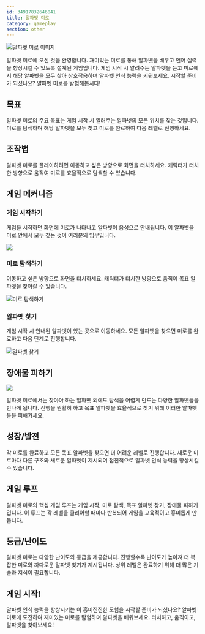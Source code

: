 ```yaml
---
id: 34917832646041
title: 알파벳 미로
category: gameplay
section: other
---
```

![알파벳 미로 이미지](https://help.studycat.com/hc/article_attachments/34917832623897)

알파벳 미로에 오신 것을 환영합니다. 재미있는 미로를 통해 알파벳을 배우고 언어 실력을 향상시킬 수 있도록 설계된 게임입니다. 게임 시작 시 알려주는 알파벳을 듣고 미로에서 해당 알파벳을 모두 찾아 상호작용하며 알파벳 인식 능력을 키워보세요. 시작할 준비가 되셨나요? 알파벳 미로를 탐험해봅시다!

## 목표

알파벳 미로의 주요 목표는 게임 시작 시 알려주는 알파벳의 모든 위치를 찾는 것입니다. 미로를 탐색하며 해당 알파벳을 모두 찾고 미로를 완료하여 다음 레벨로 진행하세요.

## 조작법

알파벳 미로를 플레이하려면 이동하고 싶은 방향으로 화면을 터치하세요. 캐릭터가 터치한 방향으로 움직여 미로를 효율적으로 탐색할 수 있습니다.

## 게임 메커니즘

### 게임 시작하기

게임을 시작하면 화면에 미로가 나타나고 알파벳이 음성으로 안내됩니다. 이 알파벳을 미로 안에서 모두 찾는 것이 여러분의 임무입니다.

![](https://help.studycat.com/hc/article_attachments/35079949007769)

### 미로 탐색하기

이동하고 싶은 방향으로 화면을 터치하세요. 캐릭터가 터치한 방향으로 움직여 목표 알파벳을 찾아갈 수 있습니다.

![미로 탐색하기](https://help.studycat.com/hc/article_attachments/34917832629785)

### 알파벳 찾기

게임 시작 시 안내된 알파벳이 있는 곳으로 이동하세요. 모든 알파벳을 찾으면 미로를 완료하고 다음 단계로 진행합니다.

![알파벳 찾기](https://help.studycat.com/hc/article_attachments/34917832631321)

## 장애물 피하기

![](https://help.studycat.com/hc/article_attachments/35076983481369)

알파벳 미로에서는 찾아야 하는 알파벳 외에도 탐색을 어렵게 만드는 다양한 알파벳들을 만나게 됩니다. 진행을 원활히 하고 목표 알파벳을 효율적으로 찾기 위해 이러한 알파벳들을 피해가세요.

## 성장/발전

각 미로를 완료하고 모든 목표 알파벳을 찾으면 더 어려운 레벨로 진행합니다. 새로운 미로마다 다른 구조와 새로운 알파벳이 제시되어 점진적으로 알파벳 인식 능력을 향상시킬 수 있습니다.

## 게임 루프

알파벳 미로의 핵심 게임 루프는 게임 시작, 미로 탐색, 목표 알파벳 찾기, 장애물 피하기입니다. 이 루프는 각 레벨을 클리어할 때마다 반복되어 게임을 교육적이고 흥미롭게 만듭니다.

## 등급/난이도

알파벳 미로는 다양한 난이도와 등급을 제공합니다. 진행할수록 난이도가 높아져 더 복잡한 미로와 까다로운 알파벳 찾기가 제시됩니다. 상위 레벨은 완료하기 위해 더 많은 기술과 지식이 필요합니다.

## 게임 시작!

알파벳 인식 능력을 향상시키는 이 흥미진진한 모험을 시작할 준비가 되셨나요? 알파벳 미로에 도전하여 재미있는 미로를 탐험하며 알파벳을 배워보세요. 터치하고, 움직이고, 알파벳을 찾아보세요!

